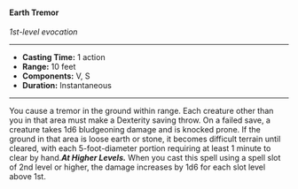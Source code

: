 #### Earth Tremor
*1st-level evocation*
___
- **Casting Time:** 1 action
- **Range:** 10 feet
- **Components:** V, S
- **Duration:** Instantaneous
---
You cause a tremor in the ground within range. Each creature other than you in that area must make a Dexterity saving throw. On a failed save, a creature takes 1d6 bludgeoning damage and is knocked prone. If the ground in that area is loose earth or stone, it becomes difficult terrain until cleared, with each 5-foot-diameter portion requiring at least 1 minute to clear by hand.***At Higher Levels.*** When you cast this spell using a spell slot of 2nd level or higher, the damage increases by 1d6 for each slot level above 1st.



